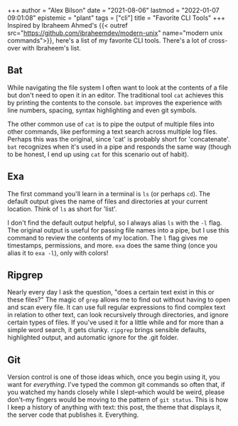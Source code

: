 +++
author = "Alex Bilson"
date = "2021-08-06"
lastmod = "2022-01-07 09:01:08"
epistemic = "plant"
tags = ["cli"]
title = "Favorite CLI Tools"
+++
Inspired by Ibraheem Ahmed's {{< outref src="https://github.com/ibraheemdev/modern-unix" name="modern unix commands">}}, here's a list of my favorite CLI tools. There's a lot of cross-over with Ibraheem's list.

## Bat

While navigating the file system I often want to look at the contents of a file but don't need to open it in an editor. The traditional tool `cat` achieves this by printing the contents to the console. `bat` improves the experience with line numbers, spacing, syntax highlighting and even git symbols.

The other common use of `cat` is to pipe the output of multiple files into other commands, like performing a text search across multiple log files. Perhaps this was the original, since 'cat' is probably short for 'concatenate'. `bat` recognizes when it's used in a pipe and responds the same way (though to be honest, I end up using `cat` for this scenario out of habit).

## Exa

The first command you'll learn in a terminal is `ls` (or perhaps `cd`). The default output gives the name of files and directories at your current location. Think of `ls` as short for 'list'.

I don't find the default output helpful, so I always alias `ls` with the `-l` flag. The original output is useful for passing file names into a pipe, but I use this command to review the contents of my location. The `l` flag gives me timestamps, permissions, and more. `exa` does the same thing (once you alias it to `exa -l`), only with colors!

## Ripgrep

Nearly every day I ask the question, "does a certain text exist in this or these files?" The magic of `grep` allows me to find out without having to open and scan every file. It can use full regular expressions to find complex text in relation to other text, can look recursively through directories, and ignore certain types of files. If you've used it for a little while and for more than a simple word search, it gets clunky. `ripgrep` brings sensible defaults, highlighted output, and automatic ignore for the .git folder.

## Git

Version control is one of those ideas which, once you begin using it, you want for _everything_. I've typed the common git commands so often that, if you watched my hands closely while I slept–which would be weird, please don't–my fingers would be moving to the pattern of `git status`. This is how I keep a history of anything with text: this post, the theme that displays it, the server code that publishes it. Everything.
